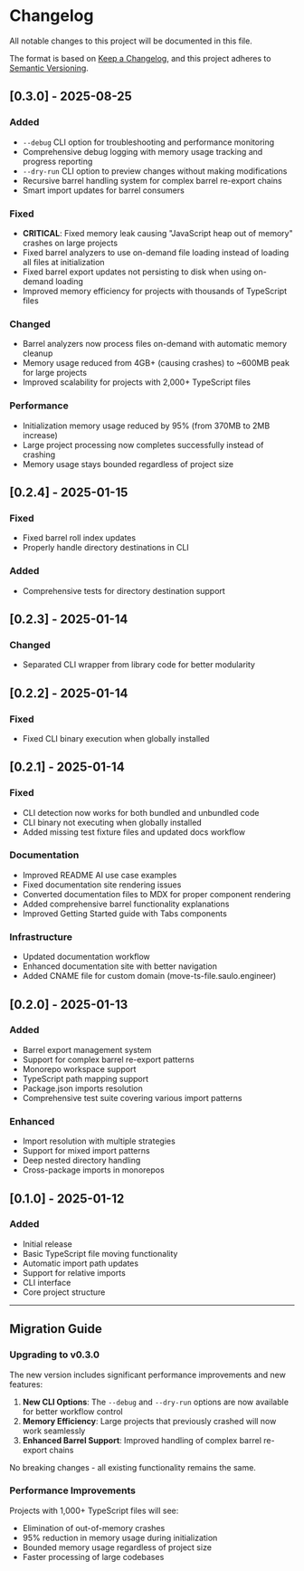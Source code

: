 # Changelog

All notable changes to this project will be documented in this file.

The format is based on [Keep a Changelog](https://keepachangelog.com/en/1.0.0/),
and this project adheres to [Semantic Versioning](https://semver.org/spec/v2.0.0.html).

## [0.3.0] - 2025-08-25

### Added

- `--debug` CLI option for troubleshooting and performance monitoring
- Comprehensive debug logging with memory usage tracking and progress reporting
- `--dry-run` CLI option to preview changes without making modifications
- Recursive barrel handling system for complex barrel re-export chains
- Smart import updates for barrel consumers

### Fixed

- **CRITICAL**: Fixed memory leak causing "JavaScript heap out of memory" crashes on large projects
- Fixed barrel analyzers to use on-demand file loading instead of loading all files at initialization
- Fixed barrel export updates not persisting to disk when using on-demand loading
- Improved memory efficiency for projects with thousands of TypeScript files

### Changed

- Barrel analyzers now process files on-demand with automatic memory cleanup
- Memory usage reduced from 4GB+ (causing crashes) to ~600MB peak for large projects
- Improved scalability for projects with 2,000+ TypeScript files

### Performance

- Initialization memory usage reduced by 95% (from 370MB to 2MB increase)
- Large project processing now completes successfully instead of crashing
- Memory usage stays bounded regardless of project size

## [0.2.4] - 2025-01-15

### Fixed

- Fixed barrel roll index updates
- Properly handle directory destinations in CLI

### Added

- Comprehensive tests for directory destination support

## [0.2.3] - 2025-01-14

### Changed

- Separated CLI wrapper from library code for better modularity

## [0.2.2] - 2025-01-14

### Fixed

- Fixed CLI binary execution when globally installed

## [0.2.1] - 2025-01-14

### Fixed

- CLI detection now works for both bundled and unbundled code
- CLI binary not executing when globally installed
- Added missing test fixture files and updated docs workflow

### Documentation

- Improved README AI use case examples
- Fixed documentation site rendering issues
- Converted documentation files to MDX for proper component rendering
- Added comprehensive barrel functionality explanations
- Improved Getting Started guide with Tabs components

### Infrastructure

- Updated documentation workflow
- Enhanced documentation site with better navigation
- Added CNAME file for custom domain (move-ts-file.saulo.engineer)

## [0.2.0] - 2025-01-13

### Added

- Barrel export management system
- Support for complex barrel re-export patterns
- Monorepo workspace support
- TypeScript path mapping support
- Package.json imports resolution
- Comprehensive test suite covering various import patterns

### Enhanced

- Import resolution with multiple strategies
- Support for mixed import patterns
- Deep nested directory handling
- Cross-package imports in monorepos

## [0.1.0] - 2025-01-12

### Added

- Initial release
- Basic TypeScript file moving functionality
- Automatic import path updates
- Support for relative imports
- CLI interface
- Core project structure

---

## Migration Guide

### Upgrading to v0.3.0

The new version includes significant performance improvements and new features:

1. **New CLI Options**: The `--debug` and `--dry-run` options are now available for better workflow control
2. **Memory Efficiency**: Large projects that previously crashed will now work seamlessly
3. **Enhanced Barrel Support**: Improved handling of complex barrel re-export chains

No breaking changes - all existing functionality remains the same.

### Performance Improvements

Projects with 1,000+ TypeScript files will see:

- Elimination of out-of-memory crashes
- 95% reduction in memory usage during initialization
- Bounded memory usage regardless of project size
- Faster processing of large codebases
